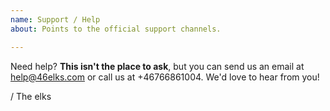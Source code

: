 ```yaml
---
name: Support / Help
about: Points to the official support channels.

---
```


Need help? **This isn't the place to ask**, but you can send us an email at help@46elks.com or call us at +46766861004. We'd love to hear from you!

/ The elks
